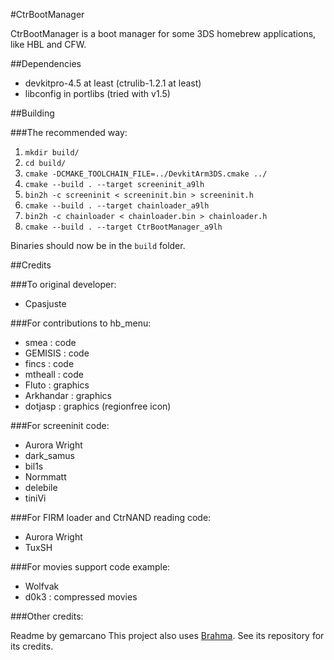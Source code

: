#CtrBootManager

CtrBootManager is a boot manager for some 3DS homebrew applications, like HBL and CFW.

##Dependencies
- devkitpro-4.5 at least (ctrulib-1.2.1 at least)
- libconfig in portlibs (tried with v1.5)

##Building

###The recommended way:
 1. `mkdir build/`
 2. `cd build/`
 3. `cmake -DCMAKE_TOOLCHAIN_FILE=../DevkitArm3DS.cmake ../`
 4. `cmake --build . --target screeninit_a9lh`
 5. `bin2h -c screeninit < screeninit.bin > screeninit.h`
 6. `cmake --build . --target chainloader_a9lh`
 7. `bin2h -c chainloader < chainloader.bin > chainloader.h`
 8. `cmake --build . --target CtrBootManager_a9lh`

Binaries should now be in the `build` folder.

##Credits

###To original developer:
 * Cpasjuste

###For contributions to hb_menu:
 * smea : code
 * GEMISIS : code
 * fincs : code
 * mtheall : code
 * Fluto : graphics
 * Arkhandar : graphics
 * dotjasp : graphics (regionfree icon)

###For screeninit code:
 * Aurora Wright
 * dark_samus
 * bil1s
 * Normmatt
 * delebile 
 * tiniVi

###For FIRM loader and CtrNAND reading code:
 * Aurora Wright
 * TuxSH

###For movies support code example:
 * Wolfvak
 * d0k3 : compressed movies

###Other credits:

Readme by gemarcano
This project also uses [Brahma](https://github.com/patois/Brahma). See its repository for its credits.
